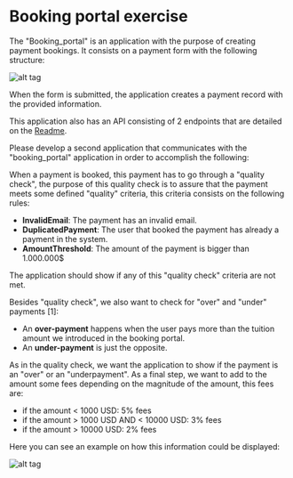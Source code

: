 # Booking portal exercise

The "Booking_portal" is an application with the purpose of
creating payment bookings. It consists on a payment form with the following structure:

![alt tag](https://s3.amazonaws.com/f.cl.ly/items/3V2d3S1P2R231j3c0H2j/Screen%20Shot%202015-04-09%20at%2001.51.19.png)

When the form is submitted, the application creates a payment record with the provided information.

This application also has an API consisting of 2 endpoints that are detailed on the [Readme](https://github.com/peertransfer/hiring_exercise/tree/master/server).

Please develop a second application that communicates with the "booking_portal" application in order to accomplish the following:


When a payment is booked, this payment has to go through a "quality check", the purpose of this quality check is to assure that the payment meets some defined "quality" criteria, this criteria consists on the following rules:

* **InvalidEmail**: The payment has an invalid email.
* **DuplicatedPayment**: The user that booked the payment has already a payment in the system.
* **AmountThreshold**: The amount of the payment is bigger than 1.000.000$

The application should show if any of this "quality check" criteria are not met.

Besides "quality check", we also want to check for "over" and "under" payments [1]:

* An **over-payment** happens when the user pays more than the tuition amount we introduced in the booking portal.
* An **under-payment** is just the opposite.

As in the quality check, we want the application to show if the payment is an "over" or an "underpayment".
As a final step, we want to add to the amount some fees depending on the magnitude of the amount, this fees are:

* if the amount < 1000 USD: 5% fees
* if the amount > 1000 USD AND < 10000 USD: 3% fees
* if the amount > 10000 USD: 2% fees

Here you can see an example on how this information could be displayed:

![alt tag](https://s3.amazonaws.com/f.cl.ly/items/2b2G2P2W1U2l3a0Y3y0F/Screen%20Shot%202015-04-09%20at%2001.38.45.png)

